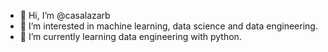 - 👋 Hi, I’m @casalazarb
- 👀 I’m interested in machine learning, data science and data engineering.
- 🌱 I’m currently learning data engineering with python.

<!---
casalazarb/casalazarb is a ✨ special ✨ repository because its `README.md` (this file) appears on your GitHub profile.
You can click the Preview link to take a look at your changes.
--->
